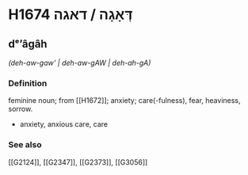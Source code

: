 # H1674 דְּאָגָה / דאגה

## dᵉʼâgâh

_(deh-aw-gaw' | deh-aw-ɡAW | deh-ah-ɡA)_

### Definition

feminine noun; from [[H1672]]; anxiety; care(-fulness), fear, heaviness, sorrow.

- anxiety, anxious care, care
### See also

[[G2124]], [[G2347]], [[G2373]], [[G3056]]

